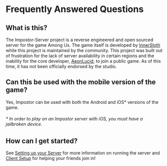 # Frequently Answered Questions

## What is this?
The Impostor-Server project is a reverse engineered and open sourced server for the game Among Us. The game itself is developed by [InnerSloth](http://www.innersloth.com/) while this project is maintained by the community. This project was built out of frustration for the lack of server availability in certain regions and the inability for the core developer, [AeonLucid](https://github.com/AeonLucid), to join a public game. As of this time, it has not been officially endorsed by the studio.  

## Can this be used with the mobile version of the game?
Yes, Impostor can be used with both the Android and iOS\* versions of the game. 
###### \* In order to play on an Impostor server with iOS, you _must_ have a jailbroken device.

## How can I get started?
See [Setting up your Server](Running-the-server.md) for more information on running the server and [Client Setup](https://impostor.github.io/Impostor/) for helping your friends join in!
